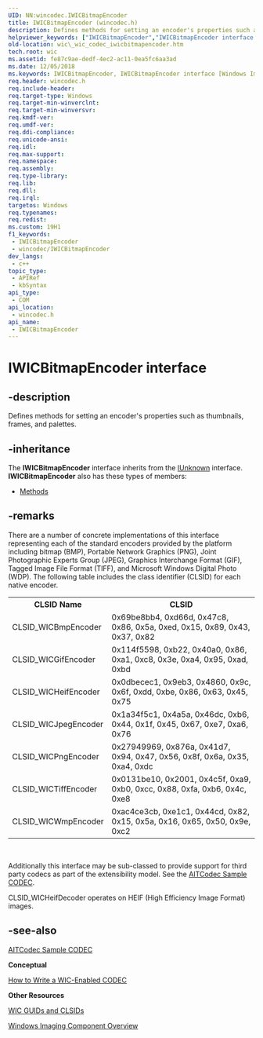```yaml
---
UID: NN:wincodec.IWICBitmapEncoder
title: IWICBitmapEncoder (wincodec.h)
description: Defines methods for setting an encoder's properties such as thumbnails, frames, and palettes.
helpviewer_keywords: ["IWICBitmapEncoder","IWICBitmapEncoder interface [Windows Imaging Component]","IWICBitmapEncoder interface [Windows Imaging Component]","described","_wic_codec_iwicbitmapencoder","wic._wic_codec_iwicbitmapencoder","wincodec/IWICBitmapEncoder"]
old-location: wic\_wic_codec_iwicbitmapencoder.htm
tech.root: wic
ms.assetid: fe87c9ae-dedf-4ec2-ac11-0ea5fc6aa3ad
ms.date: 12/05/2018
ms.keywords: IWICBitmapEncoder, IWICBitmapEncoder interface [Windows Imaging Component], IWICBitmapEncoder interface [Windows Imaging Component],described, _wic_codec_iwicbitmapencoder, wic._wic_codec_iwicbitmapencoder, wincodec/IWICBitmapEncoder
req.header: wincodec.h
req.include-header: 
req.target-type: Windows
req.target-min-winverclnt: 
req.target-min-winversvr: 
req.kmdf-ver: 
req.umdf-ver: 
req.ddi-compliance: 
req.unicode-ansi: 
req.idl: 
req.max-support: 
req.namespace: 
req.assembly: 
req.type-library: 
req.lib: 
req.dll: 
req.irql: 
targetos: Windows
req.typenames: 
req.redist: 
ms.custom: 19H1
f1_keywords:
 - IWICBitmapEncoder
 - wincodec/IWICBitmapEncoder
dev_langs:
 - c++
topic_type:
 - APIRef
 - kbSyntax
api_type:
 - COM
api_location:
 - wincodec.h
api_name:
 - IWICBitmapEncoder
---
```


# IWICBitmapEncoder interface


## -description

Defines methods for setting an encoder's properties such as thumbnails, frames, and palettes.

## -inheritance

The <b xmlns:loc="http://microsoft.com/wdcml/l10n">IWICBitmapEncoder</b> interface inherits from the <a href="/windows/desktop/api/unknwn/nn-unknwn-iunknown">IUnknown</a> interface. <b>IWICBitmapEncoder</b> also has these types of members:
<ul>
<li><a href="https://docs.microsoft.com/">Methods</a></li>
</ul>

## -remarks

There are a number of concrete implementations of this interface representing each of the standard encoders provided by the platform including bitmap (BMP), Portable Network Graphics (PNG), Joint Photographic Experts Group (JPEG), Graphics Interchange Format (GIF), Tagged Image File Format (TIFF), and Microsoft Windows Digital Photo (WDP). The following table includes the class identifier (CLSID) for each native encoder.
            

<table class="clsStd">
<tr>
<th>CLSID Name</th>
<th>CLSID</th>
</tr>
<tr>
<td>CLSID_WICBmpEncoder</td>
<td>0x69be8bb4, 0xd66d, 0x47c8, 0x86, 0x5a, 0xed, 0x15, 0x89, 0x43, 0x37, 0x82</td>
</tr>
<tr>
<td>CLSID_WICGifEncoder</td>
<td>0x114f5598, 0xb22, 0x40a0, 0x86, 0xa1, 0xc8, 0x3e, 0xa4, 0x95, 0xad, 0xbd</td>
</tr>
<tr>
<td>CLSID_WICHeifEncoder</td>
<td>0x0dbecec1, 0x9eb3, 0x4860, 0x9c, 0x6f, 0xdd, 0xbe, 0x86, 0x63, 0x45, 0x75</td>
</tr>
<tr>
<td>CLSID_WICJpegEncoder</td>
<td>0x1a34f5c1, 0x4a5a, 0x46dc, 0xb6, 0x44, 0x1f, 0x45, 0x67, 0xe7, 0xa6, 0x76</td>
</tr>
<tr>
<td>CLSID_WICPngEncoder</td>
<td>0x27949969, 0x876a, 0x41d7, 0x94, 0x47, 0x56, 0x8f, 0x6a, 0x35, 0xa4, 0xdc</td>
</tr>
<tr>
<td>CLSID_WICTiffEncoder</td>
<td>0x0131be10, 0x2001, 0x4c5f, 0xa9, 0xb0, 0xcc, 0x88, 0xfa, 0xb6, 0x4c, 0xe8</td>
</tr>
<tr>
<td>CLSID_WICWmpEncoder</td>
<td>0xac4ce3cb, 0xe1c1, 0x44cd, 0x82, 0x15, 0x5a, 0x16, 0x65, 0x50, 0x9e, 0xc2</td>
</tr>
</table>
 

Additionally this interface may be sub-classed to provide support for third party codecs as part of the extensibility model. See the <a href="/previous-versions/ms771770(v=vs.100)">AITCodec Sample CODEC</a>.

CLSID_WICHeifDecoder operates on HEIF (High Efficiency Image Format) images.

## -see-also

<a href="/previous-versions/ms771770(v=vs.100)">AITCodec Sample CODEC</a>



<b>Conceptual</b>



<a href="/windows/desktop/wic/-wic-howtowriteacodec">How to Write a WIC-Enabled CODEC</a>



<b>Other Resources</b>



<a href="/windows/desktop/wic/-wic-guids-clsids">WIC GUIDs and CLSIDs</a>



<a href="/windows/desktop/wic/-wic-about-windows-imaging-codec">Windows Imaging Component Overview</a>

